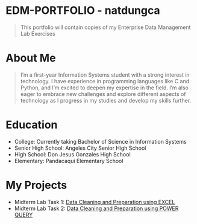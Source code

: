 # EDM-PORTFOLIO - natdungca
> This portfolio will contain copies of my Enterprise Data Management Lab Exercises
# About Me
> I’m a first-year Information Systems student with a strong interest in technology. I have experience in programming languages like C and Python, and I’m excited to deepen my expertise in the field. I’m also eager to embrace new challenges and explore different aspects of technology as I progress in my studies and develop my skills further.
# Education
 * College: Currently taking Bachelor of Science in Information Systems 
 * Senior High School: Angeles City Senior High School
 * High School: Don Jesus Gonzales High School
 * Elementary: Pandacaqui Elementary School
# My Projects
* Midterm Lab Task 1: [Data Cleaning and Preparation using EXCEL](https://github.com/natdungca23/EDM-PORTFOLIO/tree/main/Midterm-Task%201) 
* Midterm Lab Task 2: [Data Cleaning and Preparation using POWER QUERY](https://drive.google.com/file/d/1w9A5gLkFapUB9HuG-Z_51n68IZS2Rx7m/view)
